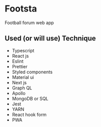 # Footsta
Football forum web app

## Used (or will use) Technique
- Typescript
- React js
- Eslint 
- Prettier 
- Styled components 
- Material ui 
- Next js
- Graph QL
- Apollo 
- MongoDB or SQL
- Jest
- YARN
- React hook form
- PWA
